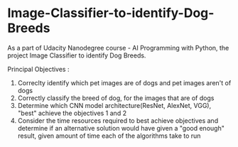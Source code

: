 # Image-Classifier-to-identify-Dog-Breeds

As a part of Udacity Nanodegree course - AI Programming with Python, the project Image Classifier to identify Dog Breeds. 

Principal Objectives :
1. Correclty identify which pet images are of dogs and pet images aren't of dogs
2. Correctly classify the breed of dog, for the images that are of dogs
3. Determine which CNN model architecture(ResNet, AlexNet, VGG), "best" achieve the objectives 1 and 2
4. Consider the time resources required to best achieve objectives and determine if an alternative solution would have given a "good enough" result, given amount of time each of the algorithms take to run 
